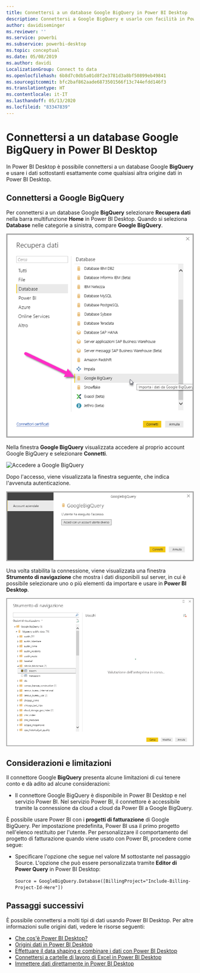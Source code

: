 ```yaml
---
title: Connettersi a un database Google BigQuery in Power BI Desktop
description: Connettersi a Google BigQuery e usarlo con facilità in Power BI Desktop
author: davidiseminger
ms.reviewer: ''
ms.service: powerbi
ms.subservice: powerbi-desktop
ms.topic: conceptual
ms.date: 05/08/2019
ms.author: davidi
LocalizationGroup: Connect to data
ms.openlocfilehash: 6b8d7c0db5a01d8f2e3781d3a8bf50899eb49841
ms.sourcegitcommit: bfc2baf862aade6873501566f13c744efdd146f3
ms.translationtype: HT
ms.contentlocale: it-IT
ms.lasthandoff: 05/13/2020
ms.locfileid: "83347839"
---
```

# <a name="connect-to-a-google-bigquery-database-in-power-bi-desktop"></a>Connettersi a un database Google BigQuery in Power BI Desktop
In Power BI Desktop è possibile connettersi a un database Google **BigQuery** e usare i dati sottostanti esattamente come qualsiasi altra origine dati in Power BI Desktop.

## <a name="connect-to-google-bigquery"></a>Connettersi a Google BigQuery
Per connettersi a un database Google **BigQuery** selezionare **Recupera dati** nella barra multifunzione **Home** in Power BI Desktop. Quando si seleziona **Database** nelle categorie a sinistra, compare **Google BigQuery**.

![Finestra di dialogo Recupera dati per Google BigQuery](media/desktop-connect-bigquery/connect_bigquery_01.png)

Nella finestra **Google BigQuery** visualizzata accedere al proprio account Google BigQuery e selezionare **Connetti**.

![Accedere a Google BigQuery](media/desktop-connect-bigquery/connect_bigquery_02.png)

Dopo l'accesso, viene visualizzata la finestra seguente, che indica l'avvenuta autenticazione. 

![Accesso a Google eseguito](media/desktop-connect-bigquery/connect_bigquery_02b.png)

Una volta stabilita la connessione, viene visualizzata una finestra **Strumento di navigazione** che mostra i dati disponibili sul server, in cui è possibile selezionare uno o più elementi da importare e usare in **Power BI Desktop**.

![Dati da Google BigQuery](media/desktop-connect-bigquery/connect_bigquery_03.png)

## <a name="considerations-and-limitations"></a>Considerazioni e limitazioni
Il connettore Google **BigQuery** presenta alcune limitazioni di cui tenere conto e dà adito ad alcune considerazioni:

* Il connettore Google BigQuery è disponibile in Power BI Desktop e nel servizio Power BI. Nel servizio Power BI, il connettore è accessibile tramite la connessione da cloud a cloud da Power BI a Google BigQuery.

È possibile usare Power BI con i **progetti di fatturazione** di Google BigQuery. Per impostazione predefinita, Power BI usa il primo progetto nell'elenco restituito per l'utente. Per personalizzare il comportamento del progetto di fatturazione quando viene usato con Power BI, procedere come segue:

 * Specificare l'opzione che segue nel valore M sottostante nel passaggio Source. L'opzione che può essere personalizzata tramite **Editor di Power Query** in Power BI Desktop:

    ```Source = GoogleBigQuery.Database([BillingProject="Include-Billing-Project-Id-Here"])```

## <a name="next-steps"></a>Passaggi successivi
È possibile connettersi a molti tipi di dati usando Power BI Desktop. Per altre informazioni sulle origini dati, vedere le risorse seguenti:

* [Che cos'è Power BI Desktop?](../fundamentals/desktop-what-is-desktop.md)
* [Origini dati in Power BI Desktop](desktop-data-sources.md)
* [Effettuare il data shaping e combinare i dati con Power BI Desktop](desktop-shape-and-combine-data.md)
* [Connettersi a cartelle di lavoro di Excel in Power BI Desktop](desktop-connect-excel.md)   
* [Immettere dati direttamente in Power BI Desktop](desktop-enter-data-directly-into-desktop.md)   
